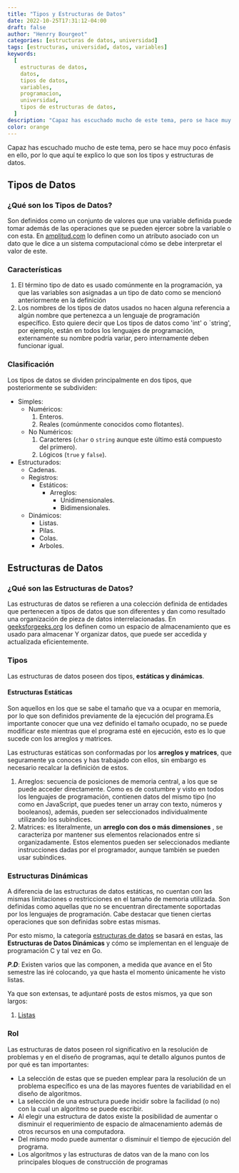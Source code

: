 ```yaml
---
title: "Tipos y Estructuras de Datos"
date: 2022-10-25T17:31:12-04:00
draft: false
author: "Henrry Bourgeot"
categories: [estructuras de datos, universidad]
tags: [estructuras, universidad, datos, variables]
keywords:
  [
    estructuras de datos,
    datos,
    tipos de datos,
    variables,
    programacion,
    universidad,
    tipos de estructuras de datos,
  ]
description: "Capaz has escuchado mucho de este tema, pero se hace muy poco énfasis en ello, por lo que aquí te explico lo que son los tipos y estructuras de datos."
color: orange
---
```


Capaz has escuchado mucho de este tema, pero se hace muy poco énfasis en ello, por lo que aquí te explico lo que son los tipos y estructuras de datos.

## Tipos de Datos

### ¿Qué son los Tipos de Datos?

Son definidos como un conjunto de valores que una variable definida puede tomar además de las operaciones que se pueden ejercer sobre la variable o con esta. En [amplitud.com](https://amplitude.com/blog/data-types) lo definen como un atributo asociado con un
dato que le dice a un sistema computacional cómo se debe interpretar el valor de este.

### Características

1. El término tipo de dato es usado comúnmente en la programación, ya que las variables son asignadas a un tipo de dato como se mencionó anteriormente en la definición
2. Los nombres de los tipos de datos usados no hacen alguna referencia a algún nombre que pertenezca a un lenguaje de programación específico. Esto quiere decir que Los tipos de datos como 'int' o `string', por ejemplo, están en todos los lenguajes de programación, externamente su nombre podría variar, pero internamente deben funcionar igual.

### Clasificación

Los tipos de datos se dividen principalmente en dos tipos, que posteriormente se subdividen:

- Simples:
  - Numéricos:
    1. Enteros.
    2. Reales (comúnmente conocidos como flotantes).
  - No Numéricos:
    1. Caracteres (`char` o `string` aunque este último está compuesto del primero).
    2. Lógicos (`true` y `false`).
- Estructurados:
  - Cadenas.
  - Registros:
    - Estáticos:
      - Arreglos:
        - Unidimensionales.
        - Bidimensionales.
  - Dinámicos:
    - Listas.
    - Pilas.
    - Colas.
    - Arboles.

## Estructuras de Datos

### ¿Qué son las Estructuras de Datos?

Las estructuras de datos se refieren a una colección definida de entidades que pertenecen a tipos de datos que son diferentes y dan como resultado una organización de pieza
de datos interrelacionadas. En [geeksforgeeks.org](https://www.geeksforgeeks.ora/data-structures/) los definen como un espacio de almacenamiento que es usado para almacenar Y organizar datos, que puede ser accedida y actualizada eficientemente.

### Tipos

Las estructuras de datos poseen dos tipos, **estáticas y dinámicas**.

#### Estructuras Estáticas

Son aquellos en los que se sabe el tamaño que va a ocupar en memoria, por lo que son definidos previamente de la ejecución del programa.Es importante conocer que una vez definido el tamaño ocupado, no se puede modificar este mientras que el programa esté en ejecución, esto es lo que sucede con los arreglos y matrices.

Las estructuras estáticas son conformadas por los **arreglos y matrices**, que seguramente ya conoces y has trabajado con ellos, sin embargo es necesario recalcar la definición de estos.

1. Arreglos: secuencia de posiciones de memoria central, a los que se puede acceder directamente. Como es de costumbre y visto en todos los lenguajes de programación, contienen datos del mismo tipo (no como en JavaScript, que puedes tener un array con texto, números y booleanos), además, pueden ser seleccionados individualmente utilizando los subíndices.
2. Matrices: es literalmente, un **arreglo con dos o más dimensiones** , se caracteriza por mantener sus elementos relacionados entre si organizadamente. Estos elementos pueden ser seleccionados mediante instrucciones dadas por el programador, aunque también se pueden usar subíndices.

### Estructuras Dinámicas

A diferencia de las estructuras de datos estáticas, no cuentan con las mismas limitaciones o restricciones en el tamaño de memoria utilizada. Son definidas como aquellas que no se encuentran directamente soportadas por los lenguajes de programación. Cabe destacar que tienen ciertas operaciones que son definidas sobre estas mismas.

Por esto mismo, la categoría [estructuras de datos](/categories/estructuras-de-datos)
se basará en estas, las **Estructuras de Datos Dinámicas** y cómo se implementan en el
lenguaje de programación C y tal vez en Go.

**_P.D_**: Existen varios que las componen, a medida que avance en el 5to semestre las
iré colocando, ya que hasta el momento únicamente he visto listas.

Ya que son extensas, te adjuntaré posts de estos mismos, ya que son largos:

1. [Listas](/posts/listas)

### Rol

Las estructuras de datos poseen rol significativo en la resolución de problemas y en el diseño de programas, aquí te detallo algunos puntos de por qué es tan importantes:

- La selección de estas que se pueden emplear para la resolución de un problema específico es una de las mayores fuentes de variabilidad en el diseño de algoritmos.
- La selección de una estructura puede incidir sobre la facilidad (o no) con la cual un algoritmo se puede escribir.
- Al elegir una estructura de datos existe la posibilidad de aumentar o disminuir el requerimiento de espacio de almacenamiento además de otros recursos en una computadora.
- Del mismo modo puede aumentar o disminuir el tiempo de ejecución del programa.
- Los algoritmos y las estructuras de datos van de la mano con los principales bloques de construcción de programas
